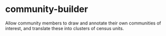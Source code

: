 # community-builder
Allow community members to draw and annotate their own communities of interest, and translate these into clusters of census units.
